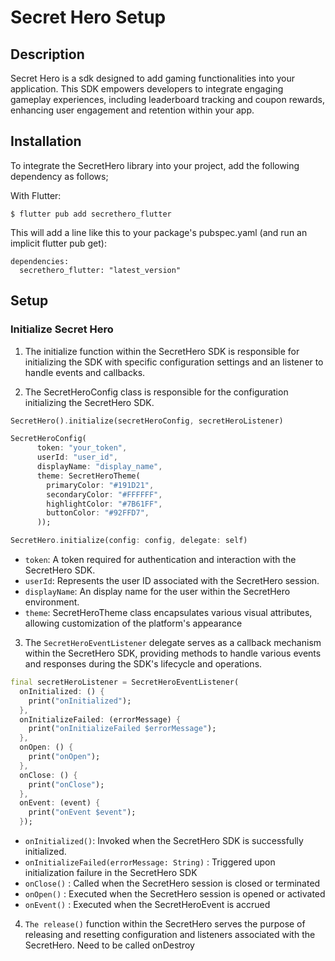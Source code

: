 # Secret Hero Setup

## Description

Secret Hero is a sdk designed to add gaming functionalities into your application. This SDK empowers developers to integrate engaging gameplay experiences, including leaderboard tracking and coupon rewards, enhancing user engagement and retention within your app.

## Installation

To integrate the SecretHero library into your project, add the following dependency as follows;

With Flutter:

```flutter
$ flutter pub add secrethero_flutter
```

This will add a line like this to your package's pubspec.yaml (and run an implicit flutter pub get):

```flutter
dependencies:
  secrethero_flutter: "latest_version"
```

## Setup

### Initialize Secret Hero

1. The initialize function within the SecretHero SDK is responsible for initializing the SDK with specific configuration settings and an listener to handle events and callbacks.

2. The SecretHeroConfig class is responsible for the configuration initializing the SecretHero SDK.

```dart
SecretHero().initialize(secretHeroConfig, secretHeroListener)
```

```dart
SecretHeroConfig(
      token: "your_token",
      userId: "user_id",
      displayName: "display_name",
      theme: SecretHeroTheme(
        primaryColor: "#191D21",
        secondaryColor: "#FFFFFF",
        highlightColor: "#7B61FF",
        buttonColor: "#92FFD7",
      ));

SecretHero.initialize(config: config, delegate: self)
```

* `token`: A token required for authentication and interaction with the SecretHero SDK.
* `userId`: Represents the user ID associated with the SecretHero session.
* `displayName`: An display name for the user within the SecretHero environment.
* `theme`: SecretHeroTheme class encapsulates various visual attributes, allowing customization of the platform's appearance

3. The `SecretHeroEventListener` delegate serves as a callback mechanism within the SecretHero SDK, providing methods to handle various events and responses during the SDK's lifecycle and operations.

```dart
final secretHeroListener = SecretHeroEventListener(
  onInitialized: () {
    print("onInitialized");
  },
  onInitializeFailed: (errorMessage) {
    print("onInitializeFailed $errorMessage");
  }, 
  onOpen: () {
    print("onOpen");
  }, 
  onClose: () {
    print("onClose");
  }, 
  onEvent: (event) {
    print("onEvent $event");
  });
```

* `onInitialized()`: Invoked when the SecretHero SDK is successfully initialized.
* `onInitializeFailed(errorMessage: String)` : Triggered upon initialization failure in the SecretHero SDK
* `onClose()` : Called when the SecretHero session is closed or terminated
* `onOpen()` : Executed when the SecretHero session is opened or activated
* `onEvent()` : Executed when the SecretHeroEvent is accrued


4. `The release()` function within the SecretHero serves the purpose of releasing and resetting configuration and listeners associated with the SecretHero. Need to be called onDestroy

